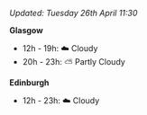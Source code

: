 *Updated: Tuesday 26th April 11:30*

**Glasgow**

* 12h - 19h: :cloud: Cloudy
* 20h - 23h: :partly_sunny: Partly Cloudy

**Edinburgh**

* 12h - 23h: :cloud: Cloudy
